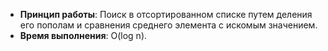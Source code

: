 - **Принцип работы**: Поиск в отсортированном списке путем деления его пополам и сравнения среднего элемента с искомым значением.
- **Время выполнения**: O(log n).
